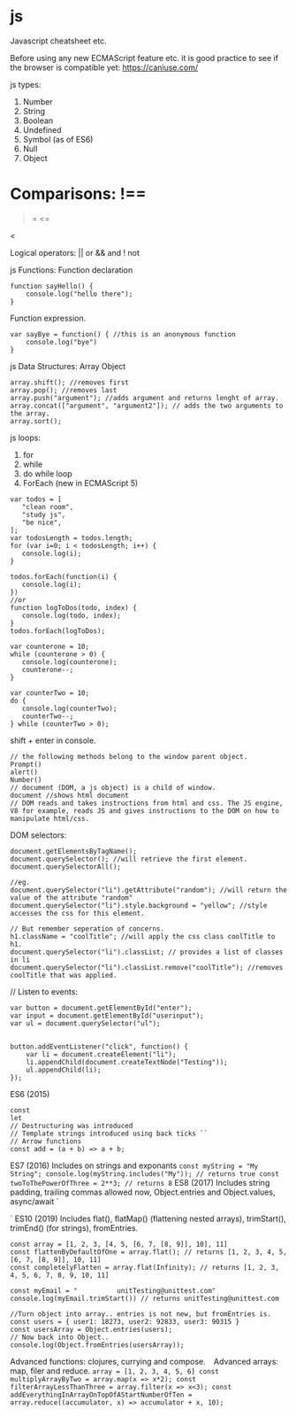 # js
Javascript cheatsheet etc.

Before using any new ECMAScript feature etc. it is good practice to see if the browser is compatible yet: https://caniuse.com/

js types:
1. Number
2. String
3. Boolean
4. Undefined
5. Symbol (as of ES6)
6. Null
7. Object

Comparisons:
!==
===
>=
<=
>
<

Logical operators:
|| or
&& and
! not

js Functions:
Function declaration 
```
function sayHello() {
	console.log("hello there");
}
```
Function expression.
```
var sayBye = function() { //this is an anonymous function
	console.log("bye")
}
```

js Data Structures:
Array
Object
```
array.shift(); //removes first
array.pop(); //removes last
array.push("argument"); //adds argument and returns lenght of array.
array.concat(["argument", "argument2"]); // adds the two arguments to the array.
array.sort();
```
js loops:
1. for
2. while
3. do while loop
4. ForEach (new in ECMAScript 5)
 ```
var todos = [
	"clean room",
	"study js",
	"be nice",
];
var todosLength = todos.length;
for (var i=0; i < todosLength; i++) {
	console.log(i);
}

todos.forEach(function(i) {
	console.log(i);
})
//or
function logToDos(todo, index) {
	console.log(todo, index);
}
todos.forEach(logToDos);

var counterone = 10;
while (counterone > 0) {
	console.log(counterone);
	counterone--;
}

var counterTwo = 10;
do {
	console.log(counterTwo);
	counterTwo--;
} while (counterTwo > 0);
 ```

shift + enter in console.
```
// the following methods belong to the window parent object.
Prompt()
alert()
Number()
// document (DOM, a js object) is a child of window.
document //shows html document
// DOM reads and takes instructions from html and css. The JS engine, V8 for example, reads JS and gives instructions to the DOM on how to manipulate html/css.
```
DOM selectors:
```
document.getElementsByTagName();
document.querySelector(); //will retrieve the first element.
document.querySelectorAll();

//eg.
document.querySelector("li").getAttribute("random"); //will return the value of the attribute "random"
document.querySelector("li").style.background = "yellow"; //style accesses the css for this element.

// But remember seperation of concerns.
h1.className = "coolTitle"; //will apply the css class coolTitle to h1.
document.querySelector("li").classList; // provides a list of classes in li
document.querySelector("li").classList.remove("coolTitle"); //removes coolTitle that was applied.

```
// Listen to events:
```
var button = document.getElementById("enter");
var input = document.getElementById("userinput");
var ul = document.querySelector("ul");


button.addEventListener("click", function() {
	var li = document.createElement("li");
	li.appendChild(document.createTextNode("Testing"));
	ul.appendChild(li);
});
```
ES6 (2015)
```
const
let
// Destructuring was introduced
// Template strings introduced using back ticks ``
// Arrow functions
const add = (a + b) => a + b;
```
ES7 (2016)
Includes on strings and exponants
`
const myString = "My String";
console.log(myString.includes("My")); // returns true
const twoToThePowerOfThree = 2**3; // returns 8
`
ES8 (2017)
Includes string padding, trailing commas allowed now, Object.entries and Object.values, async/await
`

`
ES10 (2019)
Includes flat(), flatMap() (flattening nested arrays), trimStart(), trimEnd() (for strings), fromEntries.
```
const array = [1, 2, 3, [4, 5, [6, 7, [8, 9]], 10], 11]
const flattenByDefaultOfOne = array.flat(); // returns [1, 2, 3, 4, 5, [6, 7, [8, 9]], 10, 11]
const completelyFlatten = array.flat(Infinity); // returns [1, 2, 3, 4, 5, 6, 7, 8, 9, 10, 11]

const myEmail = "          unitTesting@unittest.com"
console.log(myEmail.trimStart()) // returns unitTesting@unittest.com

//Turn object into array.. entries is not new, but fromEntries is.
const users = { user1: 18273, user2: 92833, user3: 90315 }
const usersArray = Object.entries(users);
// Now back into Object..
console.log(Object.fromEntries(usersArray));

```
Advanced functions: clojures, currying and compose.
`
`
Advanced arrays: map, filer and reduce.
`
array = [1, 2, 3, 4, 5, 6]
const multiplyArrayByTwo = array.map(x => x*2);
const filterArrayLessThanThree = array.filter(x => x<3);
const addEverythingInArrayOnTopOfAStartNumberOfTen = array.reduce((accumulator, x) => accumulator + x, 10);
`
